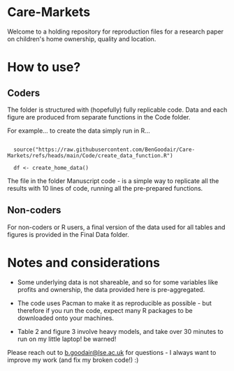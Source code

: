 # Care-Markets
 
Welcome to a holding repository for reproduction files for a research paper on children's home ownership, quality and location.

# How to use?

## Coders

The folder is structured with (hopefully) fully replicable code. Data and each figure are produced from separate functions in the Code folder.

For example... to create the data simply run in R...

```

  source("https://raw.githubusercontent.com/BenGoodair/Care-Markets/refs/heads/main/Code/create_data_function.R")
  
  df <- create_home_data()

```

The file in the folder Manuscript code - is a simple way to replicate all the results with 10 lines of code, running all the pre-prepared functions.

## Non-coders

For non-coders or R users, a final version of the data used for all tables and figures is provided in the Final Data folder.

# Notes and considerations

 - Some underlying data is not shareable, and so for some variables like profits and ownership, the data provided here is pre-aggregated.

 - The code uses Pacman to make it as reproducible as possible - but therefore if you run the code, expect many R packages to be downloaded onto your machines.

 - Table 2 and figure 3 involve heavy models, and take over 30 minutes to run on my little laptop! be warned!


Please reach out to b.goodair@lse.ac.uk for questions - I always want to improve my work (and fix my broken code!) :)
